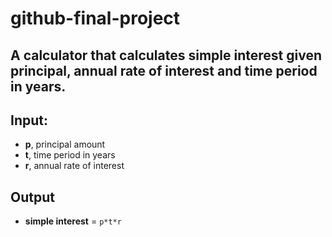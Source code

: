 # github-final-project

## A calculator that calculates simple interest given principal, annual rate of interest and time period in years.

## Input:
- **p**, principal amount
- **t**, time period in years
- **r**, annual rate of interest
## Output
- **simple interest** = ```p*t*r```
